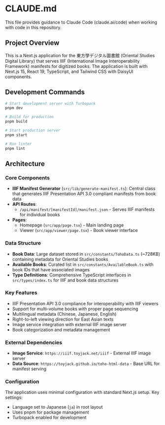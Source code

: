 # CLAUDE.md

This file provides guidance to Claude Code (claude.ai/code) when working with code in this repository.

## Project Overview

This is a Next.js application for the 東方學デジタル圖書館 (Oriental Studies Digital Library) that serves IIIF (International Image Interoperability Framework) manifests for digitized books. The application is built with Next.js 15, React 19, TypeScript, and Tailwind CSS with DaisyUI components.

## Development Commands

```bash
# Start development server with Turbopack
pnpm dev

# Build for production
pnpm build

# Start production server
pnpm start

# Run linter
pnpm lint
```

## Architecture

### Core Components

- **IIIF Manifest Generator** (`src/lib/generate-manifest.ts`): Central class that generates IIIF Presentation API 3.0 compliant manifests from book data
- **API Routes**: 
  - `/api/manifest/[manifestId]/manifest.json` - Serves IIIF manifests for individual books
- **Pages**:
  - Homepage (`src/app/page.tsx`) - Main landing page
  - Viewer (`src/app/viewer/page.tsx`) - Book viewer interface

### Data Structure

- **Book Data**: Large dataset stored in `src/constants/TohoData.ts` (~728KB) containing metadata for Oriental Studies books
- **Available Books**: Curated list in `src/constants/AvailableBook.ts` with book IDs that have associated images
- **Type Definitions**: Comprehensive TypeScript interfaces in `src/types/index.ts` for IIIF and book data structures

### Key Features

- IIIF Presentation API 3.0 compliance for interoperability with IIIF viewers
- Support for multi-volume books with proper page sequencing
- Multilingual metadata (Chinese, Japanese, English)
- Right-to-left viewing direction for East Asian texts
- Image service integration with external IIIF image server
- Book categorization and metadata management

### External Dependencies

- **Image Service**: `https://iiif.toyjack.net/iiif` - External IIIF image server
- **Data Source**: `https://toyjack.github.io/toho-html-data` - Base URL for manifest serving

### Configuration

The application uses minimal configuration with standard Next.js setup. Key settings:
- Language set to Japanese (`ja`) in root layout
- Uses pnpm for package management
- Turbopack enabled for development